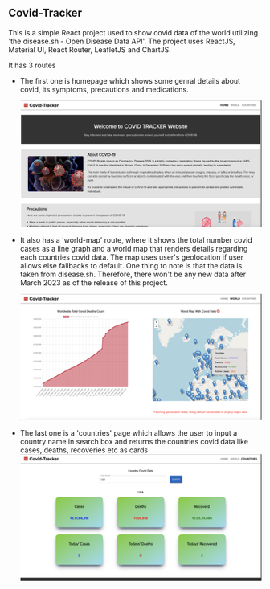 ## Covid-Tracker

This is a simple React project used to show covid data of the world utilizing 'the disease.sh - Open Disease Data API'.
The project uses ReactJS, Material UI, React Router, LeafletJS and ChartJS.

It has 3 routes

- The first one is homepage which shows some genral details about covid, its symptoms, precautions and medications.

  ![homepage image](public/images/homepage.png)

- It also has a 'world-map' route, where it shows the total number covid cases as a line graph and a world map that renders details regarding each countries covid data. The map uses user's geolocation if user allows else fallbacks to default. One thing to note is that the data is taken from disease.sh. Therefore, there won't be any new data after March 2023 as of the release of this project.

  ![homepage image](public/images/world.png)

- The last one is a 'countries' page which allows the user to input a country name in search box and returns the countries covid data like cases, deaths, recoveries etc as cards
  ![homepage image](public/images/country.png)
